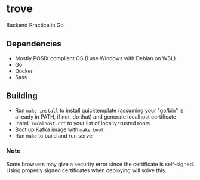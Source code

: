 # trove
 Backend Practice in Go

## Dependencies
* Mostly POSIX compliant OS (I use Windows with Debian on WSL)
* Go
* Docker
* Sass

## Building
* Run `make install` to install quicktemplate (assuming your "go/bin" is already in PATH, if not, do that) and generate localhost certificate
* Install `localhost.crt` to your list of locally trusted roots
* Boot up Kafka image with `make boot`
* Run `make` to build and run server

### Note
Some browsers may give a security error since the certificate is self-signed.
Using properly signed certificates when deploying will solve this.

